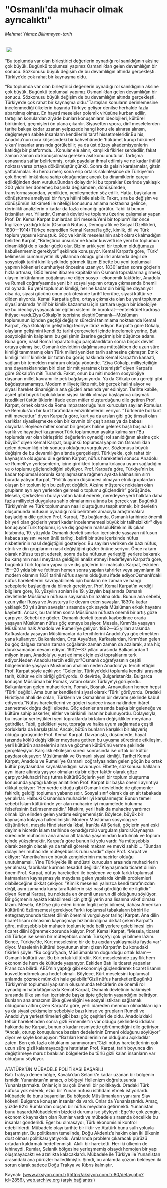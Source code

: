 # "Osmanlı'da muhacir olmak ayrıcalıktı"

*Mehmet Yılmaz Bilinmeyen-tarih*

<div>
 <font>
  <img border="0" height="1" src="/web/20041015143341im_/http://aksiyon.com.tr/images/blank.gif"/>
 </font>
 <font class="content">
  <p>
   <img border="0" hspace="5" src="http://web.archive.org/web/20041015143341im_/http://www.aksiyon.com.tr/resim/453/24.jpg" vspace="5"/>
  </p>
 </font>
 <font class="content">
  “Bu toplumda var olan birleştirici değerlerin oynadığı rol sanıldığının aksine çok büyük. Bugünkü toplumsal yapımız Osmanlı’dan gelen devamlılığın bir sonucu. Sözkonusu büyük değişim de bu devamlılığın altında gerçekleşti. Türkiye’de çok rahat bir kaynaşma oldu.
 </font>
 <p>
  <font class="content">
   “Bu toplumda var olan birleştirici değerlerin oynadığı rol sanıldığının aksine çok büyük. Bugünkü toplumsal yapımız Osmanlı’dan gelen devamlılığın bir sonucu. Sözkonusu büyük değişim de bu devamlılığın altında gerçekleşti. Türkiye’de çok rahat bir kaynaşma oldu."Tartışılan konuların derinlemesine incelenmediği ülkelerin başında Türkiye geliyor denilse herhalde fazla abartılmış olmaz. En hayatî meseleler polemik virüsüne kurban edilir, tartışılan konulardan ziyâde bunları konuşanların ideolojileri, kültürel birikimleri, geçmişleri ön plana çıkarılır. Siyasetten spora, dinî meselelerden tarihe bakışa kadar uzanan yelpazede hangi konu ele alınırsa alınsın, değişmeyen sabite insanların kendilerini taraf hissetmeleridir.Bu his, Anadolu’nun ücra köşesindeki bir kahvehânede ‘hükümet kurup hükümet yıkan’ insanlar arasında görülebilir; ya da üst düzey akademisyenlerin katıldığı bir platformda... Konular ele alınır, karşılıklı fikirler serdedilir, fakat zaman zaman da konuşulması gereken asıl konu unutulur. Tartışma esnasında saflar belirlenmiş, ortak paydalar ihmal edilmiş ve ne kadar ihtilâf noktası varsa ortaya dökülmüştür çünkü. Sonra da gelsin karalamalar, gitsin yaftalamalar. Bu hercü merç sona erip ortalık sakinleşince de Türkiye’nin çok önemli imkânlara sahip olduğundan; ancak bu dinamiklerin çarçur edildiğinden dem vurulur.Bundan dolayıdır ki bu topraklar üzerinde yaklaşık 200 yıldır her dönemeç başında değişimden, dönüşümden, transformasyondan, yenilikten, yenileşmeden söz edilir. Hatta, başkalarını dönüştürme ameliyesi bir furya hâlini bile alabilir. Fakat, sıra bu değişim ve dönüşümün istikâmeti ile niteliği konusunu anlama noktasına gelince, derinlikli analizlerin o kadar da fazla olmadığı görülür. Tabii ki bunun istisnâları var. Yıllardır, Osmanlı devleti ve toplumu üzerine çalışmalar yapan Prof. Dr. Kemal Karpat bunlardan biri mesela.Yeni bir toplumYıllar önce İngilizce yazdığı kitabı (Osmanlı Nüfusu, Demografik ve Sosyal Özellikleri, 1830—1914) Türkçe neşredilen Kemal Karpat’la göç, kimlik, dil ve Türk toplum yapısını konuştuk. Göç ve kimlik meselesinin sabit olarak kalmadığını belirten Karpat, “Birleştirici unsurlar ne kadar kuvvetli ise yeni bir toplumun dinamikliği de o kadar güçlü olur. Bizim artık yeni bir toplum olduğumuzu kabullenmemiz gerekiyor” şeklinde konuşuyor. Kemal Karpat’a göre, ‘Türk’ kelimesini cumhuriyetin ilk yıllarında olduğu gibi ırkî anlamda değil de sosyolojik tarihî kimlik şeklinde görmek lâzım.Elbette bu yeni toplumsal yapının kökenleri cumhuriyet öncesine uzanıyor. 1830’lardan sonra göçlerin hızla artması, 1850’lerden itibaren kapitalizmin Osmanlı topraklarına girmesi, ulaşım imkânlarının çoğalması ve diğer sosyo—ekonomik faktörler, Anadolu ve Rumeli coğrafyasında yeni bir sosyal yapının ortaya çıkmasında önemli rol oynadı. Bu yeni toplumun kimliği, her ne kadar din birliğine dayanıyor olsa da, siyasî gücünü onun çok ötesinde tarihî tecrübe, siyasî kültür ve dilden alıyordu. Kemal Karpat’a göre, ortaya çıkmakta olan bu yeni toplumun siyasî anlamda ‘millî’ bir kimlik kazanması için şartlara uygun bir ideolojiye ve bu ideolojiyi yayacak bir eğitim sistemi ile bürokrat—entelektüel kadroya ihtiyacı vardı.Ziya Gökalp’in teorisine eleştiriOsmanlı—Müslüman toplumunun içinden geçtiği değişim sürecini tanımlama noktasında Kemal Karpat, Ziya Gökalp’in geliştirdiği teoriye itiraz ediyor. Karpat’a göre Gökalp, olayların gelişimini kendi öz tarihî çerçeveleri içinde incelemek yerine, Batı sosyolojisinin kalıplarını bu gelişimin üzerine geçirmiş bir düşünce adamı. Buna göre, nasıl Roma İmparatorluğu parçalandıktan sonra birçok devlet ortaya çıkmış ise, Osmanlı devletinin dağılmasına müteâkiben de uzun süre kimliği tanınmamış olan Türk milleti yeniden tarih sahnesine çıkmıştır. Etnik kimliği ‘millî’ kimlikle bir tutan bu görüş hakkında Kemal Karpat’ın kanaati, sağlam bir temelden mahrum olduğu yönünde. “Ziya Gökalp, milliyetçiliğin ana dayanaklarından biri olan bir mit yaratmak istemiştir” diyen Karpat’a göre Gökalp’in miti Turan’dı. Fakat, onun bu miti modern sosyolojiye dayanan millet kavramı ile pek bağdaşmıyordu. Ya da Gökalp onu gereği gibi bağdaştıramamıştı. Modern milliyetçilikte mit, bir gerçek halini alıyor ve siyasi hareket dinamiğinin ana güçleri arasında yer ediniyor. Tarihte kabile, aşiret gibi büyük toplulukların siyasi kimlik olmaya başlayınca ulaşmak istedikleri üstünlüklerini ifade eden mitler oluşturduğunu dile getiren Prof. Karpat, örnek olarak da Roma İmparatorluğu’nun kurucuları sayılan Romulus ve Remulus’un bir kurt tarafından emzirilmelerini veriyor. “Türklerde bozkurt miti mevcuttur” diyen Karpat’a göre, kurt ya da arslan gibi güç timsali olan varlıklar siyasileşmekte olan bir kavmin bir çeşit anası ya da babası oluyorlar. Böylece mitler somut bir gerçek haline gelerek başlı başına bir varlık ve hayatiyet kazanıyor.Türk toplumunun ayakta kalma sırrı“Bu toplumda var olan birleştirici değerlerin oynadığı rol sanıldığının aksine çok büyük” diyen Kemal Karpat, bugünkü toplumsal yapımızın Osmanlı’dan gelen devamlılığın bir sonucu olduğunu vurguluyor. Sözkonusu büyük değişim de bu devamlılığın altında gerçekleşti. Türkiye’de, çok rahat bir kaynaşma olduğunu dile getiren Karpat, nüfus hareketleri sonucu Anadolu ve Rumeli’ye yerleşenlerin, içine girdikleri topluma kolayca uyum sağladığını ve o toplumu güçlendirdiğini söylüyor. Prof. Karpat’a göre, Türkiye’nin bu kadar toplumsal sorunla karşılaşmasına rağmen ayakta kalmasının sırrı burada yatıyor.Karpat, “Politik ayrım düşüncesi olmayan etnik gruplardan oluşan bir toplum için bu zafiyet değildir. Aksine müşterek noktaları olan grupların ayrı ayrı yerlerden gelmesi o toplumu güçlendirir” görüşünde. Mesela, Çerkezlerin burayı vatan kabul ederek, neredeyse yerli halktan daha fazla milliyetçi duygulara sahip olmalarının altında bu gerçek var. Bugünkü Türkiye’nin ve Türk toplumunun nasıl oluştuğunu tespit etmek, bir devletin oluşumunda nüfusun oynadığı rolü belirtmek amacıyla araştırmalara başladığını dile getiren Prof. Karpat, “Bu bağlamda, Osmanlı tarihinde önemli bir yeri olan göçlerin yeteri kadar incelenmemesi büyük bir talihsizliktir” diye konuşuyor.Türk toplumu, iç ve dış göçlerin mahsulüNitekim ilk çıkan kitabında, 19. yüzyılda Osmanlı devleti sınırları içerisinde yaşayan nüfusun kabaca sayısını veren ünlü tarihçi, belirli bir süre içerisinde nüfus nisbetlerinin nasıl değiştiğini gösteriyor. Bu sayıları verirken de bazı nüfus, etnik ve din gruplarının nasıl değiştiğini gözler önüne seriyor. Önce rakam olarak nüfusu tespit ederek, sonra da bu nüfusun yerleştiği yerlere bakarak bu karışımın nasıl meydana geldiğini analiz etmeyi hedefleyen Karpat’a göre, bugünkü Türk toplum yapısı iç ve dış göçlerin bir mahsulü. Karpat, eskiden 15—20 yılda bir ve fetihten hemen sonra yapılan tahrirler veya sayımların ilk modern olanının 1831 tarihli nüfus sayımı olduğunu ifade ediyor.Osmanlı’daki nüfus hareketlerini kavrayabilmek için bunların ne zaman ve hangi sebeplerle başladığını da bilmek gerekiyor. Prof. Kemal Karpat’ın verdiği bilgilere göre, 18. yüzyılın sonları ile 19. yüzyılın başlarında Osmanlı devletinde Müslüman nüfusun sayısında bir azalma oldu. Bunun ana sebebi, uzun yıllar Rusya ve Avusturya ile devam eden savaşlar. 1830’a kadar yaklaşık 50 yıl süren savaşlar sırasında çok sayıda Müslüman erkek hayatını kaybetti. Ancak, bu tarihten sonra Müslüman nüfusta önemli bir artış göze çarpıyor. Sebebi de göçler. Osmanlı devleti toprak kaybedince orada yaşayan Müslüman nüfus göç etmeye başlıyor. Mesela, Kırım’da yaşayan Müslüman halk Anadolu ve Rumeli’ye geliyor. 1862—65 yılları arasında Kafkaslarda yaşayan Müslümanlar da tercihlerini Anadolu’ya göç etmekten yana kullanıyor. Balkanlardan, Orta Asya’dan, Kafkaslardan, Kırım’dan gelen bu göç dalgası zaman zaman çoğalarak zaman zaman da azalarak, ama hiç duraksamadan devam ediyor. 1932—37 yılları arasında Balkanlardan 1 milyon insan, Anadolu’yu yurt edinmek için eski topraklarını terk ediyor.Neden Anadolu tercih ediliyor?Osmanlı coğrafyasının çeşitli bölgelerinde yaşayan Müslüman ahalinin neden Anadolu’yu tercih ettiğini Prof. Karpat şöyle açıklıyor: “Gelenler, Türkiye’deki toplumla kendisi arasında tarih, kültür ve din birliği görüyordu. O devirde, Bulgaristan’da, Bulgarca konuşan Müslüman bir Pomak, vatanı olarak Türkiye’yi görüyordu. Balkanlardan gelen muhacirlerin, Pomak, Boşnak, Arnavutların hemen hepsi ‘Türk’ değildi. Ama bunlar kendilerini siyasî olarak ‘Türk’ görüyordu. Oradaki Hıristiyan ahali de onları, Türklerin ve Osmanlının bir devamı şeklinde kabul ediyordu.”Nüfus hareketlerini ve göçleri sadece insan naklinden ibâret zannetmek doğru değil elbette. Göç edenler arasında başka bir geleneğe ve kültüre sahip askerler, elitler ve birikimli insanlar bulunuyordu. Dolayısıyla, bu insanlar yerleştikleri yeni topraklarda birtakım değişiklikler meydana getirdiler. Tabii, geldikleri yere, toprağa ve halka uyum sağlamada çeşitli zorluklarla da karşılaştılar. Ancak, bütün bunların karşılıklı bir alışveriş olduğu görüşünde Prof. Kemal Karpat. Davranışta, düşüncede, hayat tarzında köklü değişiklikler meydana getiren bu uyuşma sürecinde etkileşim, yerli kültürün ananelerini alma ve göçmen kültürünü verme şeklinde gerçekleşiyor. Karşılıklı etkileşim süreci sonrasında ise ortak bir kültür paydası oluşuyor: Müslümanlık ve Osmanlı siyasi kimliği. Tarihçi Kemal Karpat, Anadolu ve Rumeli’ye Osmanlı coğrafyasından gelen göçün bu ortak kültür paydasından kaynaklandığını savunuyor. Elbette, sözkonusu halkların aynı idare altında yaşıyor olmaları da bir diğer faktör olarak göze çarpıyor.Muhaciri hoş tutma kültürüGöçlerin yeni bir toplum oluşturma konusunda yaptığı katkıyı anlatırken Prof. Karpat bir başka önemli ayrıntıya dikkat çekiyor: “Her yerde olduğu gibi Osmanlı devletinde de göçmenler fakirdir, geldiği toplumun yabancısıdır. Sosyal sınıf olarak da en alt tabakada yer alırlar. Halbuki Osmanlıda muhacirler iyi karşılanmıştır. Bunun temel sebebi İslam kültüründe yer alan muhacire iyi muamelede bulunma felsefesinin özümsenmesidir.” Nitekim, yerli halk da muhacire yardımcı olmak için elinden gelen yardımı esirgememiştir. Böylece, büyük bir kaynaşma kolayca halledilmiştir. Modern Müslüman sosyolog ve düşünürleri, mesela Hindistan’da İkbal, İran’da Ali Şeriati, göçlerin yani eski deyimle hicretin İslam tarihinde oynadığı rolü vurgulamışlardır.Kaynaşma sürecinde muhacirin ana amacı alt tabaka yaşamından kurtulmak ve toplum içinde yükselmektir. Karpat’a göre bunun iki yolu vardı: Ya müteşebbis olarak zengin olacak ya da tahsil görerek makam ve mevki sahibi... “Bundan dolayı her muhacirde müteşebbislik ruhu vardır” diyor Prof. Karpat ve ekliyor: “Amerika’nın en büyük zenginlerinin muhacirler olduğu unutulmamalı. Yine Türkiye’de ilk endüstri kurucuları arasında muhacirlerin yer alması, fabrikalar kurması tesadüf değildir.”Kaynaşmada ticaret dilinin önemiProf. Karpat, nüfus hareketleri ile beslenen ve çok farklı toplumsal katmanların kaynaşmasıyla meydana gelen yapılarda kimlik problemleri olabileceğine dikkat çekiyor. “Kimlik meselesi yalnızca kendi tarafınızdan değil, aynı zamanda karşı taraftakilerin sizi nasıl gördüğü ile de ilgilidir” diyen Kemal Karpat, bu noktada en önemli unsurun dil olduğunu söylüyor. Bir göçmenin ayakta kalabilmesi için gittiği yerin ana lisanına vâkıf olması lâzım. Mesela, ABD’ye göç eden birinin İngilizce’yi bilmesi, dahası Amerikan kültürünü özümsemesi gerekiyor.Farklı toplumsal tabakaların birbiri ile entegrasyonunda ticaret dilinin önemini vurguluyor tarihçi Karpat. Ana dilin ticaret lisanı olmasının kaynaşmayı hızlandırdığına dikkat çeken Karpat’a göre, müteşebbis bir muhacir toplum içinde belli yerlere gelebilmesi için ticaret dilini öğrenmek zorunda kalıyor. Prof. Kemal Karpat, “Mesela, ticaret dili Türkçe ise senin bir müteşebbis olarak Türkçe’yi çok iyi bilmen lâzım. Bence, Türkiye’de, Kürt meselesine bir de bu açıdan yaklaşmakta fayda var” diyor. Meselenin kültürel boyutunun altını çizen Karpat’ın bu konudaki fikirleri şöyle: “Bu coğrafyada, Müslümanların doğurduğu ortak İslam—Osmanlı kültürü var. Bu bir ortak kültürdür. Kürt meselesinde zayıflık hem ekonomide hem de kültürde yaşanıyor. Eskiden Batı ile ticaret yapanlar Fransızca bilirdi. ABD’nin yaptığı gibi ekonomiyi güçlendirerek ticaret lisanını kuvvetlendirmek ana hedef olmalı. Böylece, Kürt meselesini toplumsal anlamda çözmek mümkün hale gelebilir.”Gizli nüfus hareketleriBugünkü Türkiye’nin toplumsal yapısının oluşumunda tehcirlerin de önemli rol oynadığını hatırlattığımızda Kemal Karpat, Osmanlı devletinin hakimiyeti sırasında ülke sınırları içerisinde başka tipte göçlerin yaşandığını belirtiyor. Bunların ana amacının ülke güvenliğini ve sosyal istikrarı sağlamak olduğunun altını çizen Karpat’a göre, yerli idareden memnun olmadıkları için ya da siyasi çekişmeler sebebiyle bazı kimse ve grupların Rumeli ve Anadolu’ya yerleştirilmeleri gibi bazı göç çeşitleri de oldu. Anadolu’daki tehcir hareketinden sonra gizli Ermeniler’in var olduğu şeklindeki iddialar hakkında ise Karpat, bunun o kadar resmiyette görünmediğini dile getiriyor. “Ancak, oturup konuşulunca bazıları dedelerinin Ermeni olduğunu söylüyor” diyor ve şöyle konuşuyor: “Bazıları kendilerinin ne olduğunu açıkladılar zaten. Ben çok fazla olduklarını sanmıyorum.”Gizli nüfus hareketlerinin çok uzun süre gizli kalamayacağını hatırlatan Prof. Karpat, tarih boyunca din değiştirmeye maruz bırakılan bölgelerde bu türlü gizli kalan insanların var olduğunu söylüyor.
   <br/>
   <br/>
   ATATÜRK’ÜN MÜBADELE POLİTİKASI BAŞARILI
   <br/>
   Batı Trakya denen bölge, Kavala’dan Selanik’e kadar uzanan bir bölgenin ismidir. Yunanistan’ın amacı, o bölgeyi Hellenizm doğrultusunda Yunanlaştırmaktı. Onlar için bu çok önemli bir politikaydı. Oradaki Türk nüfusu yok ederek, ezici bir Yunan nüfusu istihdam etmek istiyorlardı. Mübadele ile bunu başardılar. Bu bölgede Müslümanların yanı sıra Slav kökenli Bulgarca konuşan insanlar da vardı. Onlar da Yunanlaştırıldı. Amaç, yüzde 92’si Rumlardan oluşan bir nüfus meydana getirmekti. Yunanistan bunu başardı.Mübadelenin bizdeki durumu ise şöyleydi: Ege’de çok zengin, ekonomik kaynakları olan Rumlar vardı ve mübadele sırasında öncelikle bu insanlar gönderildi. Eğer bu olmasaydı, Türk ekonomisini kontrol edebilirlerdi. Mübadele olayı tarihte bir ilktir ve Atatürk bunu sulh yoluyla başarmıştır. Bu politikanın temelinde, Doğu Akdeniz’e hakim olan iki ülkenin dost olması politikası yatıyordu. Aralarında problem çıkaracak pürüzü ortadan kaldırmak hedeflenmişti. Akıllı bir hareketti. Her iki ülkenin de lehineydi. Rumlar, Selanik bölgesine yerleşmemiş olsaydı homojen bir yapı oluşmayacaktı ve azınlıkta kalacaklardı. Mübadele ile Türkiye ile Yunanistan arasındaki ana pürüzler halledilmiştir. Şimdi, bu anlamda çözüm bekleyen iki sorun olarak sadece Doğu Trakya ve Kıbrıs kalmıştır.
  </font>
 </p>
</div>


Kaynak: [www.aksiyon.com.tr](http://aksiyon.com.tr:80/detay.php?id=2856), [web.archive.org (arşiv bağlantısı)](http://web.archive.org/web/20041015143341/http://aksiyon.com.tr:80/detay.php?id=2856)
